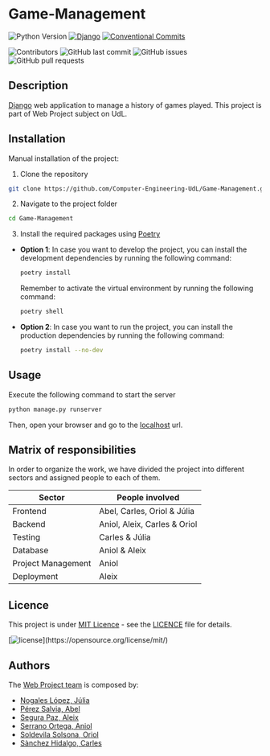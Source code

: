 # Game-Management

![Python Version](https://img.shields.io/badge/python-3.11-blue.svg?style=plastic)
[![Django](https://img.shields.io/badge/django-5.0.3-green.svg?style=plastic)](https://djangoproject.com)
[![Conventional Commits](https://img.shields.io/badge/Conventional%20Commits-1.0.0-%23FE5196?logo=conventionalcommits&logoColor=white)](https://conventionalcommits.org)

![Contributors](https://img.shields.io/github/contributors/Computer-Engineering-UdL/Game-Management.svg?style=plastic&color=blue)
![GitHub last commit](https://img.shields.io/github/last-commit/Computer-Engineering-UdL/Game-Management?style=plastic&color=lightgreen)
![GitHub issues](https://img.shields.io/github/issues/Computer-Engineering-UdL/Game-Management?style=plastic&color=yellow)
![GitHub pull requests](https://img.shields.io/github/issues-pr/Computer-Engineering-UdL/Game-Management?style=plastic&color=pink)

## Description

[Django](https://www.djangoproject.com/) web application to manage a history of games played.
This project is part of Web Project subject on UdL.

## Installation

Manual installation of the project:

1. Clone the repository

```bash
git clone https://github.com/Computer-Engineering-UdL/Game-Management.git
```

2. Navigate to the project folder

```bash
cd Game-Management
```

3. Install the required packages using [Poetry](https://python-poetry.org/)

- **Option 1**: In case you want to develop the project, you can install the development dependencies by running the following command:
    ```bash
    poetry install
    ```
    Remember to activate the virtual environment by running the following command:
    ```bash
    poetry shell
    ```

<!-- > [!NOTE] -->
<!-- > For more information check the [CONTRIBUTING.md](.github/CONTRIBUTING.md) file. -->


- **Option 2**: In case you want to run the project, you can install the production dependencies by running the following command:

    ```bash
    poetry install --no-dev
    ```

## Usage

Execute the following command to start the server

```bash
python manage.py runserver
```

Then, open your browser and go to the [localhost](http://localhost:8000/) url.

## Matrix of responsibilities

In order to organize the work, we have divided the project into different sectors and assigned people to each of them.

| **Sector**         | **People involved**          |
|--------------------|------------------------------|
| Frontend           | Abel, Carles, Oriol & Júlia  |
| Backend            | Aniol, Aleix, Carles & Oriol |
| Testing            | Carles & Júlia               |
| Database           | Aniol & Aleix                |
| Project Management | Aniol                        |
| Deployment         | Aleix                        |

<!--## Contributing -->

<!--To contribute to this project go to the [CONTRIBUTING.md](.github/CONTRIBUTING.md) file.-->

## Licence

This project is under [MIT Licence](https://opensource.org/license/mit/) - see the [LICENCE](./LICENSE) file for
details.

[![license](https://img.shields.io/github/license/mashape/apistatus.svg?)](https://opensource.org/license/mit/)

## Authors

The [Web Project team](https://github.com/orgs/Computer-Engineering-UdL/teams/project-web) is composed by:

- [Nogales López, Júlia](https://github.com/julianogales)
- [Pérez Salvia, Abel](https://github.com/Abelitux)
- [Segura Paz, Aleix](https://github.com/aleixsegura)
- [Serrano Ortega, Aniol](https://github.com/Aniol0012)
- [Soldevila Solsona, Oriol](https://github.com/Oriol-Solde)
- [Sànchez Hidalgo, Carles](https://github.com/carless7)

